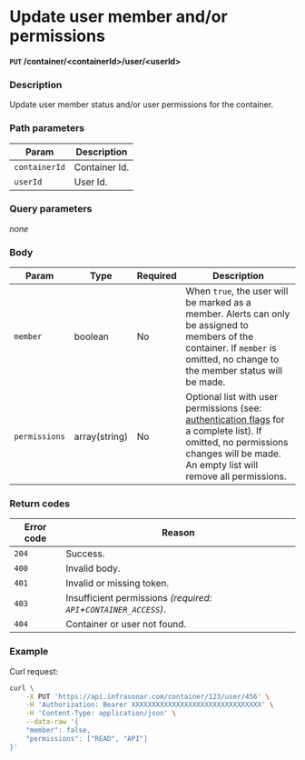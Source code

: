 # Update user member and/or permissions
**`PUT` /container/<containerId\>/user/<userId\>**

### Description
Update user member status and/or user permissions for the container.

### Path parameters
Param               | Description
--------------------|-------------
`containerId`       | Container Id.
`userId`            | User Id.

### Query parameters
_none_

### Body
Param           | Type          | Required  | Description
----------------|---------------|-----------|-------------
`member`        | boolean       | No        | When `true`, the user will be marked as a member. Alerts can only be assigned to members of the container. If `member` is omitted, no change to the member status will be made.
`permissions`   | array(string) | No        | Optional list with user permissions (see: [authentication flags](../add-user#authentication-flags) for a complete list). If omitted, no permissions changes will be made. An empty list will remove all permissions.

### Return codes
Error code  | Reason
------------|--------
`204`       | Success.
`400`       | Invalid body.
`401`       | Invalid or missing token.
`403`       | Insufficient permissions _(required: `API`+`CONTAINER_ACCESS`)_.
`404`       | Container or user not found.

### Example
Curl request:
```bash
curl \
    -X PUT 'https://api.infrasonar.com/container/123/user/456' \
    -H 'Authorization: Bearer XXXXXXXXXXXXXXXXXXXXXXXXXXXXXXXX' \
    -H 'Content-Type: application/json' \
    --data-raw '{
    "member": false,
    "permissions": ["READ", "API"]
}'
```
